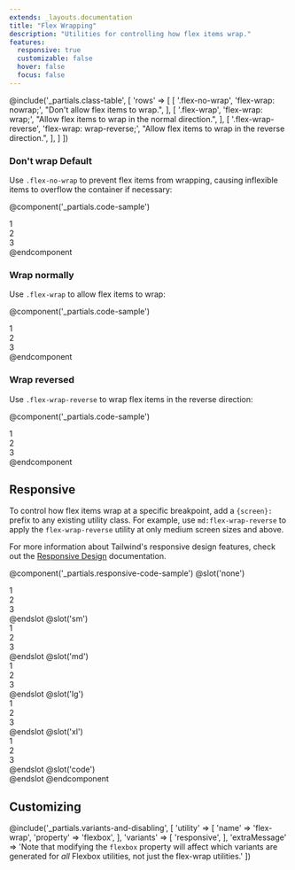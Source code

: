 ```yaml
---
extends: _layouts.documentation
title: "Flex Wrapping"
description: "Utilities for controlling how flex items wrap."
features:
  responsive: true
  customizable: false
  hover: false
  focus: false
---
```


@include('_partials.class-table', [
  'rows' => [
    [
      '.flex-no-wrap',
      'flex-wrap: nowrap;',
      "Don't allow flex items to wrap.",
    ],
    [
      '.flex-wrap',
      'flex-wrap: wrap;',
      "Allow flex items to wrap in the normal direction.",
    ],
    [
      '.flex-wrap-reverse',
      'flex-wrap: wrap-reverse;',
      "Allow flex items to wrap in the reverse direction.",
    ],
  ]
])

### Don't wrap <span class="ml-2 font-semibold text-slate-light text-sm uppercase tracking-wide">Default</span>

Use `.flex-no-wrap` to prevent flex items from wrapping, causing inflexible items to overflow the container if necessary:

@component('_partials.code-sample')
<div class="flex flex-no-wrap bg-smoke-light">
  <div class="w-2/5 flex-none p-2">
    <div class="text-slate text-center bg-smoke p-2">1</div>
  </div>
  <div class="w-2/5 flex-none p-2">
    <div class="text-slate text-center bg-smoke p-2">2</div>
  </div>
  <div class="w-2/5 flex-none p-2">
    <div class="text-slate text-center bg-smoke p-2">3</div>
  </div>
</div>
@endcomponent

### Wrap normally

Use `.flex-wrap` to allow flex items to wrap:

@component('_partials.code-sample')
<div class="flex flex-wrap bg-smoke-light">
  <div class="w-2/5 p-2">
    <div class="text-slate text-center bg-smoke p-2">1</div>
  </div>
  <div class="w-2/5 p-2">
    <div class="text-slate text-center bg-smoke p-2">2</div>
  </div>
  <div class="w-2/5 p-2">
    <div class="text-slate text-center bg-smoke p-2">3</div>
  </div>
</div>
@endcomponent

### Wrap reversed

Use `.flex-wrap-reverse` to wrap flex items in the reverse direction:

@component('_partials.code-sample')
<div class="flex flex-wrap-reverse bg-smoke-light">
  <div class="w-2/5 p-2">
    <div class="text-slate text-center bg-smoke p-2">1</div>
  </div>
  <div class="w-2/5 p-2">
    <div class="text-slate text-center bg-smoke p-2">2</div>
  </div>
  <div class="w-2/5 p-2">
    <div class="text-slate text-center bg-smoke p-2">3</div>
  </div>
</div>
@endcomponent

## Responsive

To control how flex items wrap at a specific breakpoint, add a `{screen}:` prefix to any existing utility class. For example, use `md:flex-wrap-reverse` to apply the `flex-wrap-reverse` utility at only medium screen sizes and above.

For more information about Tailwind's responsive design features, check out the [Responsive Design](/docs/responsive-design) documentation.

@component('_partials.responsive-code-sample')
@slot('none')
<div class="flex flex-no-wrap bg-smoke-light">
  <div class="w-2/5 flex-none p-2">
    <div class="text-slate text-center bg-smoke p-2">1</div>
  </div>
  <div class="w-2/5 flex-none p-2">
    <div class="text-slate text-center bg-smoke p-2">2</div>
  </div>
  <div class="w-2/5 flex-none p-2">
    <div class="text-slate text-center bg-smoke p-2">3</div>
  </div>
</div>
@endslot
@slot('sm')
<div class="flex flex-wrap bg-smoke-light">
  <div class="w-2/5 flex-none p-2">
    <div class="text-slate text-center bg-smoke p-2">1</div>
  </div>
  <div class="w-2/5 flex-none p-2">
    <div class="text-slate text-center bg-smoke p-2">2</div>
  </div>
  <div class="w-2/5 flex-none p-2">
    <div class="text-slate text-center bg-smoke p-2">3</div>
  </div>
</div>
@endslot
@slot('md')
<div class="flex flex-wrap-reverse bg-smoke-light">
  <div class="w-2/5 flex-none p-2">
    <div class="text-slate text-center bg-smoke p-2">1</div>
  </div>
  <div class="w-2/5 flex-none p-2">
    <div class="text-slate text-center bg-smoke p-2">2</div>
  </div>
  <div class="w-2/5 flex-none p-2">
    <div class="text-slate text-center bg-smoke p-2">3</div>
  </div>
</div>
@endslot
@slot('lg')
<div class="flex flex-no-wrap bg-smoke-light">
  <div class="w-2/5 flex-none p-2">
    <div class="text-slate text-center bg-smoke p-2">1</div>
  </div>
  <div class="w-2/5 flex-none p-2">
    <div class="text-slate text-center bg-smoke p-2">2</div>
  </div>
  <div class="w-2/5 flex-none p-2">
    <div class="text-slate text-center bg-smoke p-2">3</div>
  </div>
</div>
@endslot
@slot('xl')
<div class="flex flex-wrap bg-smoke-light">
  <div class="w-2/5 flex-none p-2">
    <div class="text-slate text-center bg-smoke p-2">1</div>
  </div>
  <div class="w-2/5 flex-none p-2">
    <div class="text-slate text-center bg-smoke p-2">2</div>
  </div>
  <div class="w-2/5 flex-none p-2">
    <div class="text-slate text-center bg-smoke p-2">3</div>
  </div>
</div>
@endslot
@slot('code')
<div class="none:flex-no-wrap sm:flex-wrap md:flex-wrap-reverse lg:flex-no-wrap xl:flex-wrap ...">
  <!-- ... -->
</div>
@endslot
@endcomponent

## Customizing

@include('_partials.variants-and-disabling', [
    'utility' => [
        'name' => 'flex-wrap',
        'property' => 'flexbox',
    ],
    'variants' => [
        'responsive',
    ],
    'extraMessage' => 'Note that modifying the <code>flexbox</code> property will affect which variants are generated for <em>all</em> Flexbox utilities, not just the flex-wrap utilities.'
])
